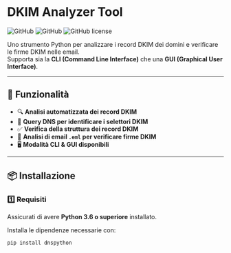 # DKIM Analyzer Tool

![GitHub](https://img.shields.io/badge/Python-3.6%2B-blue) ![GitHub](https://img.shields.io/badge/DNS-DKIM-orange) ![GitHub license](https://img.shields.io/badge/license-MIT-green)

Uno strumento Python per analizzare i record DKIM dei domini e verificare le firme DKIM nelle email.  
Supporta sia la **CLI (Command Line Interface)** che una **GUI (Graphical User Interface)**.

---

## 🚀 Funzionalità
- 🔍 **Analisi automatizzata dei record DKIM**  
- 📡 **Query DNS per identificare i selettori DKIM**  
- ✅ **Verifica della struttura dei record DKIM**  
- 📄 **Analisi di email `.eml` per verificare firme DKIM**  
- 🖥️ **Modalità CLI & GUI disponibili**  

---

## 📦 Installazione

### **1️⃣ Requisiti**
Assicurati di avere **Python 3.6 o superiore** installato.

Installa le dipendenze necessarie con:
```bash
pip install dnspython
